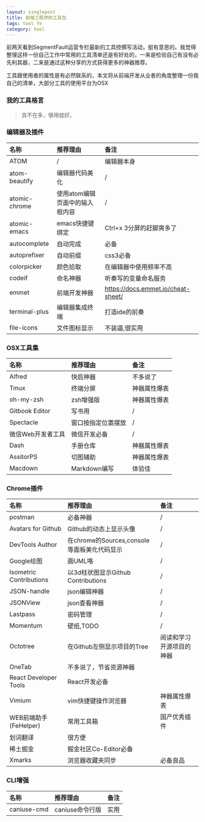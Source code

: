 ```yaml
---
layout: singlepost
title: 前端工程师的工具包
tags: tool fe
category: tool
---
```


前两天看到SegmentFault运营专栏最新的工具控撰写活动，挺有意思的。我觉得整理这样一份自己工作中常用的工具清单还是有好处的，一来是检验自己有没有必先利其器，二来是通过这种分享的方式获得更多的神器推荐。

<!-- more -->

工具跟使用者的属性是有必然联系的，本文将从前端开发从业者的角度整理一份我自己的清单，大部分工具的使用平台为OSX

### 我的工具格言

> 具不在多，够用就好。

### 编辑器及插件

| 名称 | 推荐理由 | 备注 |
| :---- | :----- | :----- |
| ATOM | / | 编辑器本身 |
| atom-beautify | 编辑器代码美化 | / |
| atomic-chrome | 使用atom编辑页面中的输入框内容 | / |
| atomic-emacs | emacs快捷键绑定 | Ctrl+x 3分屏的赶脚爽多了 |
| autocomplete | 自动完成 | 必备 |
| autoprefixer | 自动前缀 | css3必备 |
| colorpicker | 颜色拾取 | 在编辑器中使用频率不高 |
| codeif | 命名神器 | 听奏写的变量命名服务 |
| emmet | 前端开发神器 | https://docs.emmet.io/cheat-sheet/ |
| terminal-plus | 编辑器集成终端 | 打造ide的前奏 |
| file-icons | 文件图标显示 | 不装逼,很实用 |

### OSX工具集

| 名称 | 推荐理由 | 备注 |
| :---- | :----- | :----- |
| Alfred | 快启神器 | 不多说了 |
| Tmux | 终端分屏 | 神器属性爆表 |
| oh-my-zsh | zsh增强版 | 神器属性爆表 |
| Gitbook Editor | 写书用 | / |
| Spectacle | 窗口按指定位置摆放 | / |
| 微信Web开发者工具 | 微信开发必备 | / |
| Dash | 手册仓库 | 神器属性爆表 |
| AssitorPS | 切图辅助 | 神器属性爆表 |
| Macdown | Markdown编写 | 体验佳 |

### Chrome插件

| 名称 | 推荐理由 | 备注 |
| :---- | :----- | :----- |
| postman | 必备神器 | / |
| Avatars for Github | Github的动态上显示头像 | / |
| DevTools Author | 在chrome的Sources,console等面板美化代码显示 | / |
| Google绘图 | 画UML咯 | / |
| Isometric Contributions | 以3d柱状图显示Github Contributions | / |
| JSON-handle | json编辑神器 | / |
| JSONView | json查看神器 | / |
| Lastpass | 密码管理 | / |
| Momentum | 壁纸,TODO | / |
| Octotree | 在Github左侧显示项目的Tree | 阅读和学习开源项目的神器 |
| OneTab | 不多说了，节省资源神器 |  |
| React Developer Tools | React开发必备 |  |
| Vimium | vim快捷键操作浏览器 | 神器属性爆表 |
| WEB前端助手(FeHelper) | 常用工具箱 | 国产优秀插件 |
| 划词翻译 | 很方便 |  |
| 稀土掘金 | 掘金社区Co-Editor必备 |  |
| Xmarks | 浏览器收藏夹同步 | 必备良品 |

### CLI增强

| 名称 | 推荐理由 | 备注 |
| :---- | :----- | :----- |
| caniuse-cmd | caniuse命令行版 | 实用 |

